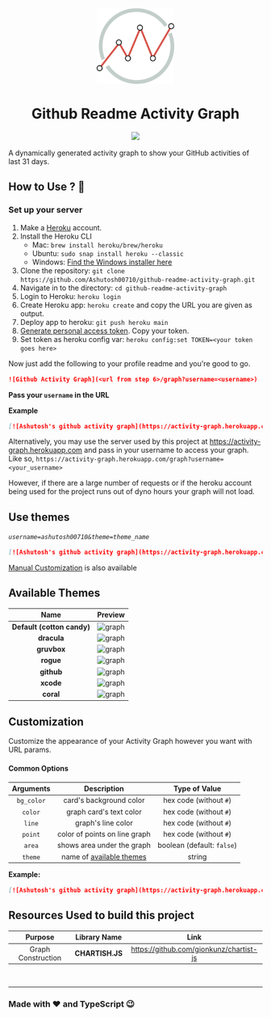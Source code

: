 <p align="center">
    <img src="asset/logo.svg" height="150">
</p>

<h1 align="center">Github Readme Activity Graph</h1>

<p align="center">
    <img src="https://emoji.gg/assets/emoji/5643_github_octocat.png" height=100></img>
</p>

A dynamically generated activity graph to show your GitHub activities of last 31 days.

## How to Use ? 🤔

### Set up your server

1. Make a [Heroku](https://signup.heroku.com/) account.
1. Install the Heroku CLI
    - Mac: `brew install heroku/brew/heroku`
    - Ubuntu: `sudo snap install heroku --classic`
    - Windows: [Find the Windows installer here](https://devcenter.heroku.com/articles/heroku-cli#download-and-install)
1. Clone the repository: `git clone https://github.com/Ashutosh00710/github-readme-activity-graph.git`
1. Navigate in to the directory: `cd github-readme-activity-graph`
1. Login to Heroku: `heroku login`
1. Create Heroku app: `heroku create` and copy the URL you are given as output.
1. Deploy app to heroku: `git push heroku main`
1. [Generate personal access token](https://github.com/settings/tokens). Copy your token.
1. Set token as heroku config var: `heroku config:set TOKEN=<your token goes here>`

Now just add the following to your profile readme and you're good to go.

```md
![Github Activity Graph](<url from step 6>/graph?username=<username>)
```

**Pass your `username` in the URL**


**Example**

```md
[![Ashutosh's github activity graph](https://activity-graph.herokuapp.com/graph?username=Ashutosh00710)](https://github.com/ashutosh00710/github-readme-activity-graph)
```

Alternatively, you may use the server used by this project at https://activity-graph.herokuapp.com and pass in your username to access your graph.
Like so, `https://activity-graph.herokuapp.com/graph?username=<your_username>`

However, if there are a large number of requests or if the heroku account being used for the project runs out of dyno hours your graph will not load. 


## Use themes

_`username=ashutosh00710&theme=theme_name`_

```md
[![Ashutosh's github activity graph](https://activity-graph.herokuapp.com/graph?username=Ashutosh00710&theme=dracula)](https://github.com/ashutosh00710/github-readme-activity-graph)
```

[Manual Customization](#customization) is also available

## Available Themes

|            Name            |                                                       Preview                                                       |
| :------------------------: | :-----------------------------------------------------------------------------------------------------------------: |
| **Default (cotton candy)** |        <img src="https://activity-graph.herokuapp.com/graph?username=Ashutosh00710" height=250 alt="graph"/>        |
|        **dracula**         | <img src="https://activity-graph.herokuapp.com/graph?username=Ashutosh00710&theme=dracula" height=250 alt="graph"/> |
|        **gruvbox**         | <img src="https://activity-graph.herokuapp.com/graph?username=Ashutosh00710&theme=gruvbox" height=250 alt="graph"/> |
|         **rogue**          |  <img src="https://activity-graph.herokuapp.com/graph?username=Ashutosh00710&theme=rogue" height=250 alt="graph"/>  |
|         **github**         | <img src="https://activity-graph.herokuapp.com/graph?username=Ashutosh00710&theme=github" height=250 alt="graph"/>  |
|         **xcode**          |  <img src="https://activity-graph.herokuapp.com/graph?username=Ashutosh00710&theme=xcode" height=250 alt="graph"/>  |
|         **coral**          |  <img src="https://activity-graph.herokuapp.com/graph?username=Ashutosh00710&theme=coral" height=250 alt="graph"/>  |

## Customization

Customize the appearance of your Activity Graph however you want with URL params.

#### Common Options

| Arguments  |                  Description                  |       Type of Value        |
| :--------: | :-------------------------------------------: | :------------------------: |
| `bg_color` |            card's background color            |   hex code (without `#`)   |
|  `color`   |            graph card's text color            |   hex code (without `#`)   |
|   `line`   |              graph's line color               |   hex code (without `#`)   |
|  `point`   |         color of points on line graph         |   hex code (without `#`)   |
|   `area`   |          shows area under the graph           | boolean (default: `false`) |
|  `theme`   | name of [available themes](#available-themes) |           string           |

**Example:**

```md
[![Ashutosh's github activity graph](https://activity-graph.herokuapp.com/graph?username=ashutosh00710&bg_color=f4fa9c&color=17b978&line=17b978&point=17b978&area=true)](https://github.com/ashutosh00710/github-readme-activity-graph)
```

## Resources Used to build this project

|      Purpose       |  Library Name   |                   Link                    |
| :----------------: | :-------------: | :---------------------------------------: |
| Graph Construction | **CHARTISH.JS** | <https://github.com/gionkunz/chartist-js> |

</br>
<hr/>

### Made with ❤ and TypeScript 😉
